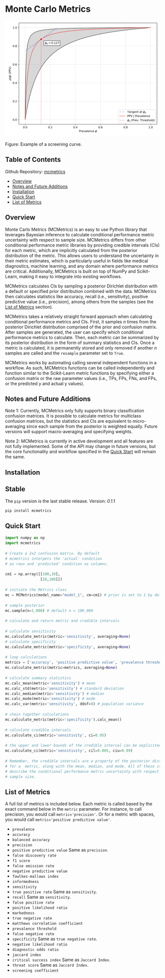# **Monte Carlo Metrics**

<p align="center">
  <a href="https://github.com/cbsither/mcmetrics">
    <img src="data/figures/screening_curve.png">
  </a>
</p>

Figure: Example of a screening curve.

## **Table of Contents**

Github Repository: [mcmetrics](https://github.com/cbsither/mcmetrics)

<!--ts-->
* [Overview](#overview)
* [Notes and Future Additions](#notes-and-future-additions)
* [Installation](#installation)
* [Quick Start](#quick-start)
* [List of Metrics](#list-of-metrics)
<!--te-->

## **Overview**

Monte Carlo Metrics (MCMetrics) is an easy to use Python library that leverages Bayesian inference to calculate conditional performance metric uncertainty with respect to sample size. MCMetrics differs from other conditional performance metric libraries by providing credible intervals (CIs) for each metric, which are implicitly calculated from the posterior distribution of the metric. This allows users to understand the uncertainty in their metric estimates, which is particularly useful in fields like medical diagnostics, machine learning, and any domain where performance metrics are critical. Additionally, MCMetrics is built on top of NumPy and Scikit-Learn, making it easy to integrate into existing workflows.

MCMetrics calculates CIs by sampling a posterior Dirichlet distribution with a default or specified prior distribution combined with the data. MCMetrics then calculates statistics like accuracy, recall (i.e., sensitivity), positive predictive value (i.e., precision), among others from the samples (see the [List of Metrics](#list-of-metrics) section).

MCMetrics takes a relatively straight forward approach when calculating conditional performance metrics and CIs. First, it samples $n$ times from the posterior Dirichlet distribution comprised of the prior and confusion matrix. After samples are generated, the user can specify which conditional performance metrics to calculate. Then, each metric can be summarized by its posterior distribution in the form of summary statistics and CIs. Once a metric is calculated, it is permanently stored and only removed if another $n$ samples are called and the ```resample``` parameter set to ```True```.

MCMetrics works by automating calling several independent functions in a workflow. As such, MCMetrics functions can be called independently and function similar to the Scikit-Learn metric functions by specifying either a confusion matrix or the raw parameter values (i.e., TPs, FPs, FNs, and FPs, or the predicted y and actual y values). 

## **Notes and Future Additions**

Note 1: Currently, MCMetrics only fully supports binary classification confusion matrices. It is possible to calculate metrics for multiclass confusion matrices, but the statistics and CIs are equivalent to micro-averaging since each sample from the posterior is weighted equally. Future versions will support macro-averaging and specifying weights. 

Note 2: MCMetrics is currently in active development and all features are not fully implemented. Some of the API may change in future versions, but the core functionality and workflow specified in the [Quick Start](#quick-start) will remain the same.

## **Installation**

Stable
------
The ```pip``` version is the last stable release. Version: *0.1.1*
```sh
pip install mcmetrics
```

## **Quick Start**

```python
import numpy as np
import mcmetrics

# Create a 2x2 confusion matrix. By default 
# mcmetrics interpets the 'actual' condition 
# as rows and 'predicted' condition as columns.

cm1 = np.array([[100,10],
                [10,100]])

# initiate the Metrics class
mc = MCMetrics(model_name="model_1", cm=cm1) # prior is set to 1 by default

# sample posterior
mc.sample(n=1_000) # default n = 100_000

# calculate and return metric and credible intervals

# calculate sensitivity
mc.calculate_metric(metric='sensitivity', averaging=None)
# calculate specificity
mc.calculate_metric(metric='specificity', averaging=None)

# loop calculations
metrics = ['accuracy', 'positive predictive value', 'prevalence threshold']
mc.calculate_metric(metric=metrics, averaging=None)

# calculate summary statistics
mc.calc_mean(metric='sensitivity') # mean
mc.calc_std(metric='sensitivity') # standard deviation
mc.calc_median(metric='sensitivity') # median
mc.calc_mode(metric='sensitivity') # mode
mc.calc_var(metric='sensitivity', ddof=0) # population variance

# chain together calculations
mc.calculate_metric(metric='specificity').calc_mean()

# calculate credible intervals
mc.calculate_ci(metric='sensitivity', ci=0.95)

# the upper and lower bounds of the credible interval can be explicited specified
mc.calculate_ci(metric='sensitivity', cil=0.005, ciu=0.99)

# Remember, the credible intervals are a property of the posterior distribution 
# for a  metric, along with the mean, median, and mode. All of these statistics 
# describe the conditional performance metric uncertainty with respect to 
# sample size.

```

## **List of Metrics**

A full list of metrics is included below. Each metric is called based by the exact command below in the `metric` parameter. For instance, to call precision, you would call `metric='precision'`. Or for a metric with spaces, you would call `metric='positive predictive value'`.

* `prevalence`
* `accuracy`
* `balanced accuracy`
* `precision`
* `positive predictive value`
Same as `precision`.
* `false discovery rate`
* `f1 score`
* `false omission rate`
* `negative predictive value`
* `fowlkes-mallows index`
* `informedness`
* `sensitivity`
* `true positive rate`
Same as `sensitivity`.
* `recall`
Same as `sensitivity`.
* `false positive rate`
* `positive likelihood ratio`
* `markedness`
* `true negative rate`
* `matthews correlation coefficient`
* `prevalence threshold`
* `false negative rate`
* `specificity`
Same as `true negative rate`.
* `negative likelihood ratio`
* `diagnostic odds ratio`
* `jaccard index`
* `critical success index`
Same as `Jaccard Index`.
* `threat score`
Same as `Jaccard Index`.
* `screening coefficient`